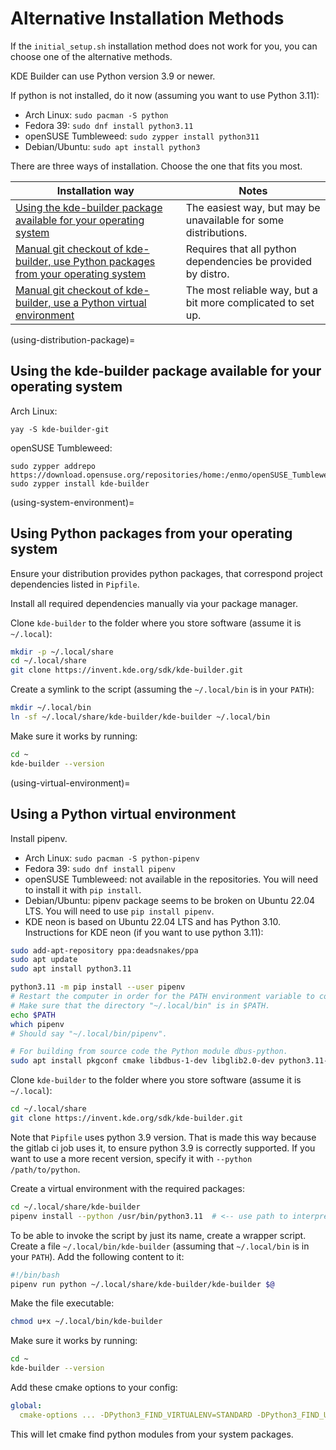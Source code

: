 # Alternative Installation Methods

If the `initial_setup.sh` installation method does not work for you, you can choose one of the alternative methods.

KDE Builder can use Python version 3.9 or newer.  

If python is not installed, do it now (assuming you want to use Python 3.11):

* Arch Linux: `sudo pacman -S python`
* Fedora 39: `sudo dnf install python3.11`
* openSUSE Tumbleweed: `sudo zypper install python311`
* Debian/Ubuntu: `sudo apt install python3`

There are three ways of installation. Choose the one that fits you most.

| Installation way                                                                                                | Notes                                                           |
|-----------------------------------------------------------------------------------------------------------------|-----------------------------------------------------------------|
| [Using the kde-builder package available for your operating system](#using-distribution-package)                | The easiest way, but may be unavailable for some distributions. |
| [Manual git checkout of kde-builder, use Python packages from your operating system](#using-system-environment) | Requires that all python dependencies be provided by distro.    |
| [Manual git checkout of kde-builder, use a Python virtual environment](#using-virtual-environment)              | The most reliable way, but a bit more complicated to set up.    |

(using-distribution-package)=
## Using the kde-builder package available for your operating system

Arch Linux:

```
yay -S kde-builder-git
```

openSUSE Tumbleweed:

```
sudo zypper addrepo https://download.opensuse.org/repositories/home:/enmo/openSUSE_Tumbleweed/home:enmo.repo
sudo zypper install kde-builder
```

(using-system-environment)=
## Using Python packages from your operating system

Ensure your distribution provides python packages, that correspond project dependencies listed in `Pipfile`.

Install all required dependencies manually via your package manager.

Clone `kde-builder` to the folder where you store software (assume it is `~/.local`):

```bash
mkdir -p ~/.local/share
cd ~/.local/share
git clone https://invent.kde.org/sdk/kde-builder.git
```

Create a symlink to the script (assuming the `~/.local/bin` is in your `PATH`):

```bash
mkdir ~/.local/bin
ln -sf ~/.local/share/kde-builder/kde-builder ~/.local/bin
```

Make sure it works by running:

```bash
cd ~
kde-builder --version
```

(using-virtual-environment)=
## Using a Python virtual environment

Install pipenv.

* Arch Linux: `sudo pacman -S python-pipenv`
* Fedora 39: `sudo dnf install pipenv`
* openSUSE Tumbleweed: not available in the repositories. You will need to install it with `pip install`.
* Debian/Ubuntu: pipenv package seems to be broken on Ubuntu 22.04 LTS. You will need to use `pip install pipenv`.
* KDE neon is based on Ubuntu 22.04 LTS and has Python 3.10. Instructions for KDE neon (if you want to use python 3.11):

```bash
sudo add-apt-repository ppa:deadsnakes/ppa
sudo apt update
sudo apt install python3.11

python3.11 -m pip install --user pipenv
# Restart the computer in order for the PATH environment variable to contain the directory "~/.local/bin".
# Make sure that the directory "~/.local/bin" is in $PATH.
echo $PATH
which pipenv
# Should say "~/.local/bin/pipenv".

# For building from source code the Python module dbus-python.
sudo apt install pkgconf cmake libdbus-1-dev libglib2.0-dev python3.11-dev
```

Clone `kde-builder` to the folder where you store software (assume it is `~/.local`):

```bash
cd ~/.local/share
git clone https://invent.kde.org/sdk/kde-builder.git
```

Note that `Pipfile` uses python 3.9 version. That is made this way because the gitlab ci job uses it, to ensure python 3.9
is correctly supported. If you want to use a more recent version, specify it with `--python /path/to/python`. 

Create a virtual environment with the required packages:

```bash
cd ~/.local/share/kde-builder
pipenv install --python /usr/bin/python3.11  # <-- use path to interpreter you want to use
```

To be able to invoke the script by just its name, create a wrapper script.  
Create a file `~/.local/bin/kde-builder` (assuming that `~/.local/bin` is in your `PATH`). Add the following content to it:

```bash
#!/bin/bash
pipenv run python ~/.local/share/kde-builder/kde-builder $@
```

Make the file executable:

```bash
chmod u+x ~/.local/bin/kde-builder
```

Make sure it works by running:

```bash
cd ~
kde-builder --version
```

Add these cmake options to your config:

```yaml
global:
  cmake-options ... -DPython3_FIND_VIRTUALENV=STANDARD -DPython3_FIND_UNVERSIONED_NAMES=FIRST
```

This will let cmake find python modules from your system packages.
